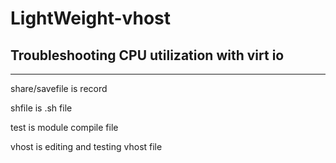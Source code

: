 # LightWeight-vhost
## Troubleshooting CPU utilization with virt io
---
share/savefile is record

shfile is .sh file

test is module compile file

vhost is editing and testing vhost file
